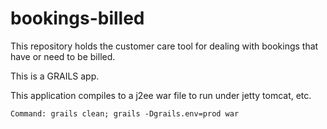 # bookings-billed

This repository holds the customer care tool for dealing with bookings that have or need to be billed.

This is a GRAILS app. 

This application compiles to a j2ee war file to run under jetty tomcat, etc. 

`Command: grails clean; grails -Dgrails.env=prod war`

